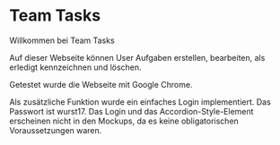 # Team Tasks

Willkommen bei Team Tasks

Auf dieser Webseite können User Aufgaben erstellen, bearbeiten, als erledigt kennzeichnen und löschen.

Getestet wurde die Webseite mit Google Chrome.

Als zusätzliche Funktion wurde ein einfaches Login implementiert. Das Passwort ist wurst17.
Das Login und das Accordion-Style-Element erscheinen nicht in den Mockups, da es keine obligatorischen Voraussetzungen waren.